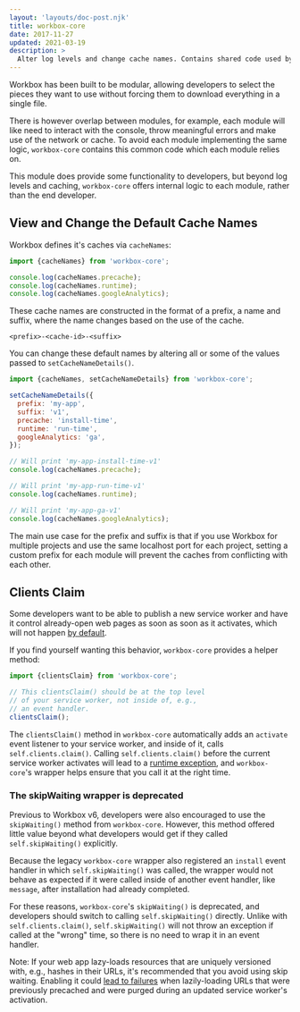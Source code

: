 ```yaml
---
layout: 'layouts/doc-post.njk'
title: workbox-core
date: 2017-11-27
updated: 2021-03-19
description: >
  Alter log levels and change cache names. Contains shared code used by all Workbox libraries.
---
```


Workbox has been built to be modular, allowing developers to select the
pieces they want to use without forcing them to download everything in a
single file.

There is however overlap between modules, for example, each module will like
need to interact with the console, throw meaningful errors and make use of
the network or cache. To avoid each module implementing the same logic,
`workbox-core` contains this common code which each module relies on.

This module does provide some functionality to developers, but beyond log
levels and caching, `workbox-core` offers internal logic to each module,
rather than the end developer.

## View and Change the Default Cache Names

Workbox defines it's caches via `cacheNames`:

```js
import {cacheNames} from 'workbox-core';

console.log(cacheNames.precache);
console.log(cacheNames.runtime);
console.log(cacheNames.googleAnalytics);
```

These cache names are constructed in the format of a prefix, a name and
suffix, where the name changes based on the use of the cache.

```
<prefix>-<cache-id>-<suffix>
```

You can change these default names by altering all or some of the values
passed to `setCacheNameDetails()`.

```js
import {cacheNames, setCacheNameDetails} from 'workbox-core';

setCacheNameDetails({
  prefix: 'my-app',
  suffix: 'v1',
  precache: 'install-time',
  runtime: 'run-time',
  googleAnalytics: 'ga',
});

// Will print 'my-app-install-time-v1'
console.log(cacheNames.precache);

// Will print 'my-app-run-time-v1'
console.log(cacheNames.runtime);

// Will print 'my-app-ga-v1'
console.log(cacheNames.googleAnalytics);
```

The main use case for the prefix and suffix is that if you use Workbox for
multiple projects and use the same localhost port for each project, setting a
custom prefix for each module will prevent the caches from conflicting
with each other.

## Clients Claim

Some developers want to be able to publish a new service worker and have it
control already-open web pages as soon as soon as it activates, which will not
happen [by default](/web/fundamentals/primers/service-workers/lifecycle#clientsclaim).

If you find yourself wanting this behavior, `workbox-core` provides a helper method:

```js
import {clientsClaim} from 'workbox-core';

// This clientsClaim() should be at the top level
// of your service worker, not inside of, e.g.,
// an event handler.
clientsClaim();
```

The `clientsClaim()` method in `workbox-core` automatically adds an `activate`
event listener to your service worker, and inside of it, calls
`self.clients.claim()`. Calling `self.clients.claim()` before the current service
worker activates will lead to a
[runtime exception](https://w3c.github.io/ServiceWorker/#dom-clients-claim),
and `workbox-core`'s wrapper helps ensure that you call it at the right time.

### The skipWaiting wrapper is deprecated

Previous to Workbox v6, developers were also encouraged to use the `skipWaiting()`
method from `workbox-core`. However, this method offered little value beyond what
developers would get if they called `self.skipWaiting()` explicitly.

Because the legacy `workbox-core` wrapper also registered an `install` event handler
in which `self.skipWaiting()` was called, the wrapper would not behave as expected
if it were called inside of another event handler, like `message`, after installation
had already completed.

For these reasons, `workbox-core`'s `skipWaiting()` is deprecated, and developers
should switch to calling `self.skipWaiting()` directly. Unlike with
`self.clients.claim()`, `self.skipWaiting()` will not throw an exception if called
at the "wrong" time, so there is no need to wrap it in an event handler.

Note: If your web app lazy-loads resources that are uniquely versioned with, e.g., hashes in their
URLs, it's recommended that you avoid using skip waiting. Enabling it could
[lead to failures](https://stackoverflow.com/questions/51715127)
when lazily-loading URLs that were previously precached and were purged during an updated service
worker's activation.
